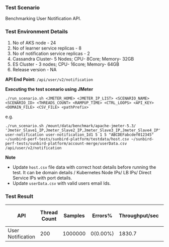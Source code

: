 ### Test Scenario

Benchmarking User Notification API.


### Test Environment Details
1. No of AKS node - 24
2. No of learner service replicas - 8
3. No of notification service replicas - 2
4. Cassandra Cluster- 5 Nodes; CPU- 8Core; Memory- 32GB
5. ES Cluster - 3 nodes; CPU- 16core; Memory- 64GB
6. Release version - NA


**API End Point:** 
`/api/user/v2/notification`


**Executing the test scenario using JMeter**

```./run_scenario.sh <JMETER_HOME> <JMETER_IP_LIST> <SCENARIO_NAME> <SCENARIO_ID> <THREADS_COUNT> <RAMPUP_TIME> <CTRL_LOOPS> <API_KEY> <DOMAIN_FILE> <CSV_FILE> <pathPrefix> ```

e.g.

```./run_scenario.sh /mount/data/benchmark/apache-jmeter-5.3/ 'Jmeter_Slave1_IP,Jmeter_Slave2_IP,Jmeter_Slave3_IP,Jmeter_Slave4_IP' user-notification user-notification_Id1 5 1 5 "ABCDEFabcdef012345" ~/sunbird-perf-tests/sunbird-platform/testdata/host.csv ~/sunbird-perf-tests/sunbird-platform/account-merge/userData.csv /api/user/v2/notification```


**Note**

- Update `host.csv` file data with correct host details before running the test. It can be domain details / Kubernetes Node IPs/ LB IPs/ Direct Service IPs with port details.
- Update `userData.csv` with valid users email Ids.


### Test Result

|API                |Thread Count|Samples |Errors%  |Throughput/sec|Avg Resp Time |
|-------------------|------------|--------|---------| -------------|--------------|
|User Notification  |200         |1000000 |0(0.00%) | 1830.7       | 99           |
